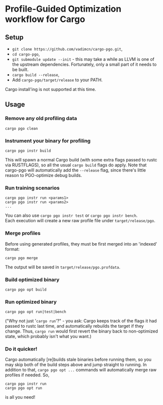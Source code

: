 # Profile-Guided Optimization workflow for Cargo

## Setup
- `git clone https://github.com/vadimcn/cargo-pgo.git`,
- `cd cargo-pgo`,
- `git submodule update --init` - this may take a while as LLVM is one of the upstream 
    dependencies.  Fortunately, only a small part of it needs to be built.
- `cargo build --release`,
- Add `cargo-pgo/target/release` to your PATH.

Cargo install'ing is not supported at this time.

## Usage

### Remove any old profiling data
```
cargo pgo clean
```

### Instrument your binary for profiling
```
cargo pgo instr build
```  

This will spawn a normal Cargo build (with some extra flags passed to rustc via RUSTFLAGS), so all 
the usual `cargo build` flags do apply.
Note that cargo-pgo will automatically add the `--release` flag, since there's little reason to 
PGO-optimize debug builds.

### Run training scenarios
```
cargo pgo instr run <params1>
cargo pgo instr run <params2>
...  
```
You can also use `cargo pgo instr test` or `cargo pgo instr bench`.  
Each execution will create a new raw profile file under `target/release/pgo`.

### Merge profiles
Before using generated profiles, they must be first merged into an 'indexed' format:  
```
cargo pgo merge
``` 
The output will be saved in `target/release/pgo.profdata`.

### Build optimized binary
```
cargo pgo opt build
```

### Run optimized binary
```
cargo pgo opt run|test|bench
```

("Why not just '`cargo run`'?" - you ask: Cargo keeps track of the flags it had passed 
to rustc last time, and automatically rebuilds the target if they change.  Thus, `cargo run` 
would first revert the binary back to non-optimized state, which probably isn't what you want.)

### Do it quicker!
Cargo automatically [re]builds stale binaries before running them, so you may skip both of the
build steps above and jump straight to running.  In addition to that, `cargo pgo opt ...` commands 
will automatically merge raw profiles if needed.  So,
```
cargo pgo instr run
cargo pgo opt run
```
is all you need!
